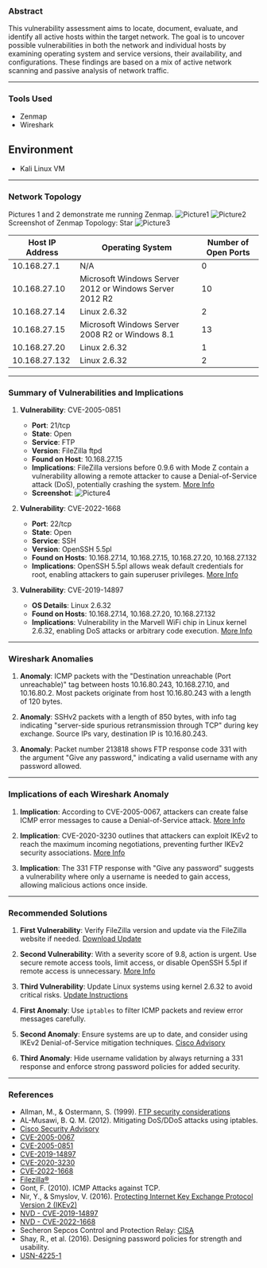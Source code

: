 ### Abstract  

This vulnerability assessment aims to locate, document, evaluate, and identify all active hosts within the target network. The goal is to uncover possible vulnerabilities in both the network and individual hosts by examining operating system and service versions, their availability, and configurations. These findings are based on a mix of active network scanning and passive analysis of network traffic.

---

### Tools Used
   - Zenmap
   - Wireshark
## Environment
   - Kali Linux VM

---

### Network Topology


Pictures 1 and 2 demonstrate me running Zenmap.
![Picture1](https://github.com/user-attachments/assets/6bcf490a-96da-4549-984c-221e03ab9ebf)
![Picture2](https://github.com/user-attachments/assets/ffa5216a-70d7-4afa-87c5-c568ce943055)
Screenshot of Zenmap Topology: Star
![Picture3](https://github.com/user-attachments/assets/5620c33e-7775-4745-a0a7-580107ce50c1)


| Host IP Address  | Operating System                           | Number of Open Ports |
|------------------|-------------------------------------------|-----------------------|
| 10.168.27.1      | N/A                                       | 0                     |
| 10.168.27.10     | Microsoft Windows Server 2012 or Windows Server 2012 R2 | 10                    |
| 10.168.27.14     | Linux 2.6.32                              | 2                     |
| 10.168.27.15     | Microsoft Windows Server 2008 R2 or Windows 8.1 | 13                    |
| 10.168.27.20     | Linux 2.6.32                              | 1                     |
| 10.168.27.132    | Linux 2.6.32                              | 2                     |


---

### Summary of Vulnerabilities and Implications  

1. **Vulnerability**: CVE-2005-0851  
   - **Port**: 21/tcp  
   - **State**: Open  
   - **Service**: FTP  
   - **Version**: FileZilla ftpd  
   - **Found on Host**: 10.168.27.15  
   - **Implications**: FileZilla versions before 0.9.6 with Mode Z contain a vulnerability allowing a remote attacker to cause a Denial-of-Service attack (DoS), potentially crashing the system. [More Info](https://cve.mitre.org/cgi-bin/cvename.cgi?name=CVE-2005-0851)
   - **Screenshot**:
![Picture4](https://github.com/user-attachments/assets/8a2cd9f4-30a8-47b6-a020-bd61f139a228)


2. **Vulnerability**: CVE-2022-1668  
   - **Port**: 22/tcp  
   - **State**: Open  
   - **Service**: SSH  
   - **Version**: OpenSSH 5.5pl  
   - **Found on Hosts**: 10.168.27.14, 10.168.27.15, 10.168.27.20, 10.168.27.132  
   - **Implications**: OpenSSH 5.5pl allows weak default credentials for root, enabling attackers to gain superuser privileges. [More Info](https://cve.mitre.org/cgi-bin/cvename.cgi?name=CVE-2022-1668)

3. **Vulnerability**: CVE-2019-14897  
   - **OS Details**: Linux 2.6.32  
   - **Found on Hosts**: 10.168.27.14, 10.168.27.20, 10.168.27.132  
   - **Implications**: Vulnerability in the Marvell WiFi chip in Linux kernel 2.6.32, enabling DoS attacks or arbitrary code execution. [More Info](https://cve.mitre.org/cgi-bin/cvename.cgi?name=CVE-2019-14897)

---

### Wireshark Anomalies  

1. **Anomaly**: ICMP packets with the "Destination unreachable (Port unreachable)" tag between hosts 10.16.80.243, 10.168.27.10, and 10.16.80.2. Most packets originate from host 10.16.80.243 with a length of 120 bytes.

2. **Anomaly**: SSHv2 packets with a length of 850 bytes, with info tag indicating "server-side spurious retransmission through TCP" during key exchange. Source IPs vary, destination IP is 10.16.80.243.

3. **Anomaly**: Packet number 213818 shows FTP response code 331 with the argument "Give any password," indicating a valid username with any password allowed.

---

### Implications of each Wireshark Anomaly  

1. **Implication**: According to CVE-2005-0067, attackers can create false ICMP error messages to cause a Denial-of-Service attack. [More Info](https://cve.mitre.org/cgi-bin/cvename.cgi?name=CVE-2005-0067)

2. **Implication**: CVE-2020-3230 outlines that attackers can exploit IKEv2 to reach the maximum incoming negotiations, preventing further IKEv2 security associations. [More Info](https://cve.mitre.org/cgi-bin/cvename.cgi?name=CVE-2020-3230)

3. **Implication**: The 331 FTP response with "Give any password" suggests a vulnerability where only a username is needed to gain access, allowing malicious actions once inside.

---

### Recommended Solutions  

1. **First Vulnerability**: Verify FileZilla version and update via the FileZilla website if needed. [Download Update](https://sourceforge.net/projects/filezilla/)

2. **Second Vulnerability**: With a severity score of 9.8, action is urgent. Use secure remote access tools, limit access, or disable OpenSSH 5.5pl if remote access is unnecessary. [More Info](https://www.cisa.gov/news-events/ics-advisories/icsa-22-174-03)

3. **Third Vulnerability**: Update Linux systems using kernel 2.6.32 to avoid critical risks. [Update Instructions](https://ubuntu.com/security/notices/USN-4225-1)

4. **First Anomaly**: Use `iptables` to filter ICMP packets and review error messages carefully.

5. **Second Anomaly**: Ensure systems are up to date, and consider using IKEv2 Denial-of-Service mitigation techniques. [Cisco Advisory](https://sec.cloudapps.cisco.com/security/center/content/CiscoSecurityAdvisory/cisco-sa-ikev2-9p23Jj2a)

6. **Third Anomaly**: Hide username validation by always returning a 331 response and enforce strong password policies for added security.

---

### References  

- Allman, M., & Ostermann, S. (1999). [FTP security considerations](https://datatracker.ietf.org/doc/html/rfc2577)
- AL-Musawi, B. Q. M. (2012). Mitigating DoS/DDoS attacks using iptables.
- [Cisco Security Advisory](https://sec.cloudapps.cisco.com/security/center/content/CiscoSecurityAdvisory/cisco-sa-ikev2-9p23Jj2a)
- [CVE-2005-0067](https://cve.mitre.org/cgi-bin/cvename.cgi?name=CVE-2005-0067)
- [CVE-2005-0851](https://cve.mitre.org/cgi-bin/cvename.cgi?name=CVE-2005-0851)
- [CVE-2019-14897](https://cve.mitre.org/cgi-bin/cvename.cgi?name=CVE-2019-14897)
- [CVE-2020-3230](https://cve.mitre.org/cgi-bin/cvename.cgi?name=CVE-2020-3230)
- [CVE-2022-1668](https://cve.mitre.org/cgi-bin/cvename.cgi?name=CVE-2022-1668)
- [Filezilla®](https://sourceforge.net/projects/filezilla/)
- Gont, F. (2010). ICMP Attacks against TCP.
- Nir, Y., & Smyslov, V. (2016). [Protecting Internet Key Exchange Protocol Version 2 (IKEv2)](https://www.rfc-editor.org/info/rfc8019)
- [NVD - CVE-2019-14897](https://nvd.nist.gov/vuln/detail/CVE-2019-14897)
- [NVD - CVE-2022-1668](https://nvd.nist.gov/vuln/detail/CVE-2022-1668)
- Secheron Sepcos Control and Protection Relay: [CISA](https://www.cisa.gov/news-events/ics-advisories/icsa-22-174-03)
- Shay, R., et al. (2016). Designing password policies for strength and usability.
- [USN-4225-1](https://ubuntu.com/security/notices/USN-4225-1)
